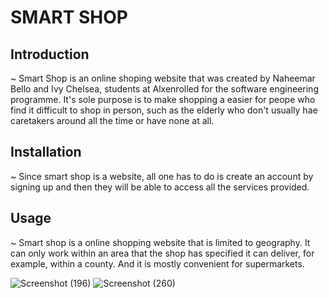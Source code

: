 # SMART SHOP
## Introduction
~ Smart Shop is an online shoping website that was created by Naheemar Bello and Ivy Chelsea, students at Alxenrolled for the software engineering programme. It's sole purpose is to make shopping a easier for peope who find it difficult to shop in person, such as the elderly who don't usually hae caretakers around all the time or have none at all.

## Installation
~ Since smart shop is a website, all one has to do is create an account by signing up and then they will be able to access all the services provided.

## Usage
~ Smart shop is a online shopping website that is limited to geography. It can only work within an area that the shop has specified it can deliver, for example, within a county. And it is mostly convenient for supermarkets.


![Screenshot (196)](https://user-images.githubusercontent.com/105067998/223064333-6c8b7104-fa0e-434a-b9e0-50792aede49d.png)
![Screenshot (260)](https://user-images.githubusercontent.com/105067998/223065125-ad9cb02b-7388-45ba-9e8c-c901270a5b4e.png)
